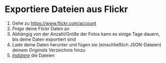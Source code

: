 # Exportiere Dateien aus Flickr #
<!--@Micha what do we currently import from Googles json? 
@Micha what might we import later? -->

1. Gehe zu https://www.flickr.com/account
2. *Frage* deine Flickr Daten an
3. Abhängig von der Anzahl/Größe der Fotos kann es einige Tage dauern, bis deine Daten exportiert sind
4. *Lade* deine Daten herunter und fügen sie (einschließlich JSON-Dateien) deinem *Originals* Verzeichnis hinzu
5. [*Indiziere*](../library/indexing.md) die Dateien
